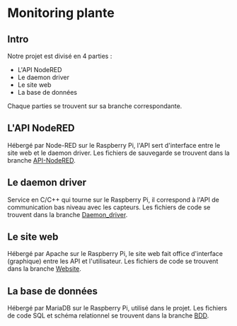 # Monitoring plante


## Intro

Notre projet est divisé en 4 parties :

- L'API NodeRED
- Le daemon driver
- Le site web
- La base de données

Chaque parties se trouvent sur sa branche correspondante.

## L'API NodeRED

Hébergé par Node-RED sur le Raspberry Pi, l'API sert d'interface entre le site web et le daemon driver.
Les fichiers de sauvegarde se trouvent dans la branche [API-NodeRED](https://iutbg-gitlab.iutbourg.univ-lyon1.fr/2023-2024-sae-but2/monitoring-plante/-/tree/API-NodeRED).

## Le daemon driver

Service en C/C++ qui tourne sur le Raspberry Pi, il correspond à l'API de communication bas niveau avec les capteurs.
Les fichiers de code se trouvent dans la branche [Daemon_driver](https://iutbg-gitlab.iutbourg.univ-lyon1.fr/2023-2024-sae-but2/monitoring-plante/-/tree/Daemon_driver).

## Le site web

Hébergé par Apache sur le Raspberry Pi, le site web fait office d'interface (graphique) entre les API et l'utilisateur.
Les fichiers de code se trouvent dans la branche [Website](https://iutbg-gitlab.iutbourg.univ-lyon1.fr/2023-2024-sae-but2/monitoring-plante/-/tree/Website).

## La base de données

Hébergé par MariaDB sur le Raspberry Pi, utilisé dans le projet.
Les fichiers de code SQL et schéma relationnel se trouvent dans la branche [BDD](https://iutbg-gitlab.iutbourg.univ-lyon1.fr/2023-2024-sae-but2/monitoring-plante/-/tree/BDD).